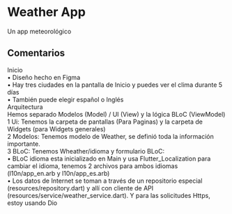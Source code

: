 # Weather App

Un app meteorológico

## Comentarios

Inicio  
 • Diseño hecho en Figma  
 • Hay tres ciudades en la pantalla de Inicio y puedes ver el clima durante 5 días  
 • También puede elegir español o Inglés  
Arquitectura  
Hemos separado Modelos (Model) / UI (View) y la lógica BLoC (ViewModel)  
 1 Ui: Tenemos la carpeta de pantallas (Para Paginas) y la carpeta de Widgets (para Widgets generales)  
 2 Modelos: Tenemos modelo de Weather, se definió toda la información importante.  
 3 BLoC: Tenemos Wheather/idioma y formulario BLoC:  
 • BLoC idioma esta inicializado en Main y usa Flutter_Localization para cambiar el idioma, tenemos 2 archivos para ambos idiomas (l10n/app_en.arb y l10n/app_es.arb)  
 • Los datos de Internet se toman a través de un repositorio especial (resources/repository.dart) y allí con cliente de API   (resources/service/weather_service.dart). Y para las solicitudes Https, estoy usando Dio  
